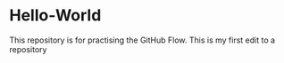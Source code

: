 # Hello-World
This repository is for practising the GitHub Flow.
This is my first edit to a repository
